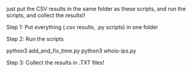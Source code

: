 just put the CSV results in the same folder as these scripts, and run the scripts, and collect the results!!

Step 1: Put everything (.csv results, .py scripts) in one folder

Step 2: Run the scripts

python3 add_and_fix_time.py
python3 whois-ips.py

Step 3: Collect the results in .TXT files!
